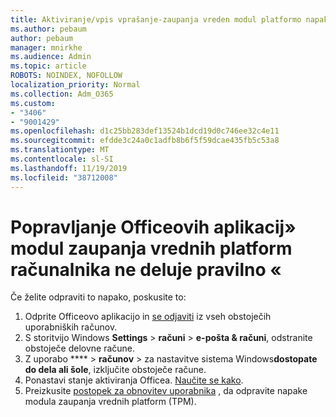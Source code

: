 ```yaml
---
title: Aktiviranje/vpis vprašanje-zaupanja vreden modul platformo napak
ms.author: pebaum
author: pebaum
manager: mnirkhe
ms.audience: Admin
ms.topic: article
ROBOTS: NOINDEX, NOFOLLOW
localization_priority: Normal
ms.collection: Adm_O365
ms.custom:
- "3406"
- "9001429"
ms.openlocfilehash: d1c25bb283def13524b1dcd19d0c746ee32c4e11
ms.sourcegitcommit: efdde3c24a0c1adfb8b6f5f59dcae435fb5c53a8
ms.translationtype: MT
ms.contentlocale: sl-SI
ms.lasthandoff: 11/19/2019
ms.locfileid: "38712008"
---
```

# <a name="fixing-the-office-apps-your-computers-trusted-platform-module-is-not-functioning-properly-message"></a>Popravljanje Officeovih aplikacij» modul zaupanja vrednih platform računalnika ne deluje pravilno «

Če želite odpraviti to napako, poskusite to:

1. Odprite Officeovo aplikacijo in [se odjaviti](https://support.office.com/article/5a20dc11-47e9-4b6f-945d-478cb6d92071) iz vseh obstoječih uporabniških računov.   
2. S storitvijo Windows **Settings** > **računi** > **e-pošta & računi**, odstranite obstoječe delovne račune. 
3. Z uporabo **** > **računov** > za nastavitve sistema Windows**dostopate do dela ali šole**, izključite obstoječe račune. 
4. Ponastavi stanje aktiviranja Officea. [Naučite se kako](https://docs.microsoft.com/office365/troubleshoot/activation/reset-office-365-proplus-activation-state
).
5. Preizkusite [postopek za obnovitev uporabnika](https://docs.microsoft.com/office365/troubleshoot/administration/connection-issue-when-sign-in-office-2016#symptom-2) , da odpravite napake modula zaupanja vrednih platform (TPM).